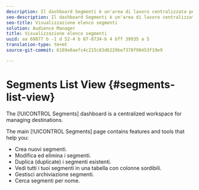 ```yaml
---
description: Il dashboard Segmenti è un'area di lavoro centralizzata per la gestione delle destinazioni.
seo-description: Il dashboard Segmenti è un'area di lavoro centralizzata per la gestione delle destinazioni.
seo-title: Visualizzazione elenco segmenti
solution: Audience Manager
title: Visualizzazione elenco segmenti
uuid: aa 69877 b -1 d 52-4 b 87-8734-b 4 bff 39935 a 5
translation-type: tm+mt
source-git-commit: 6169e8aefc4c215c83d6229be7378f90453f19e9

---
```



# Segments List View {#segments-list-view}

The [!UICONTROL Segments] dashboard is a centralized workspace for managing destinations.

The main [!UICONTROL Segments] page contains features and tools that help you:

* Crea nuovi segmenti.
* Modifica ed elimina i segmenti.
* Duplica (duplicate) i segmenti esistenti.
* Vedi tutti i tuoi segmenti in una tabella con colonne sordibili.
* Gestisci archiviazione segmenti.
* Cerca segmenti per nome.